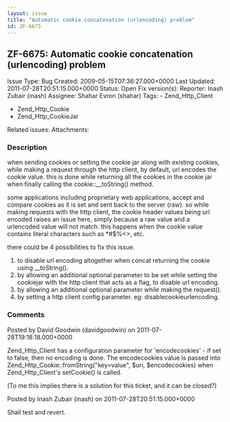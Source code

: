 ```yaml
---
layout: issue
title: "Automatic cookie concatenation (urlencoding) problem"
id: ZF-6675
---
```


ZF-6675: Automatic cookie concatenation (urlencoding) problem
-------------------------------------------------------------

 Issue Type: Bug Created: 2009-05-15T07:36:27.000+0000 Last Updated: 2011-07-28T20:51:15.000+0000 Status: Open Fix version(s): 
 Reporter:  Inash Zubair (inash)  Assignee:  Shahar Evron (shahar)  Tags: - Zend\_Http\_Client
- Zend\_Http\_Cookie
- Zend\_Http\_CookieJar
 
 Related issues: 
 Attachments: 
### Description

when sending cookies or setting the cookie jar along with existing cookies, while making a request through the http client, by default, url encodes the cookie value. this is done while returning all the cookies in the cookie jar when finally calling the cookie::\_\_toString() method.

some applications including proprietary web applications, accept and compare cookies as it is set and sent back to the server (raw). so while making requests with the http client, the cookie header values being url encoded raises an issue here, simply because a raw value and a urlencoded value will not match. this happens when the cookie value contains literal characters such as \*#$%<>, etc.

there could be 4 possibilities to fix this issue.

1. to disable url encoding altogether when concat returning the cookie using \_\_toString().
2. by allowing an additional optional parameter to be set while setting the cookiejar with the http client that acts as a flag, to disable url encoding.
3. by allowing an additional optional parameter while making the request().
4. by setting a http client config parameter. eg: disablecookieurlencoding.
 


 

### Comments

Posted by David Goodwin (davidgoodwin) on 2011-07-28T19:18:18.000+0000

Zend\_Http\_Client has a configuration parameter for 'encodecookies' - if set to false, then no encoding is done. The encodecookies value is passed into Zend\_Http\_Cookie::fromString("key=value", $uri, $encodecookies) when Zend\_Http\_Client's setCookie() is called.

(To me this implies there is a solution for this ticket, and it can be closed?)

 

 

Posted by Inash Zubair (inash) on 2011-07-28T20:51:15.000+0000

Shall test and revert.

 

 